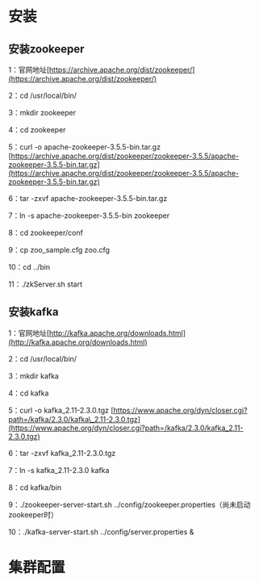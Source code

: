 # 安装

## 安装zookeeper

1：官网地址[https://archive.apache.org/dist/zookeeper/](https://archive.apache.org/dist/zookeeper/)

2：cd /usr/local/bin/

3：mkdir zookeeper

4：cd zookeeper

5：curl -o apache-zookeeper-3.5.5-bin.tar.gz [https://archive.apache.org/dist/zookeeper/zookeeper-3.5.5/apache-zookeeper-3.5.5-bin.tar.gz](https://archive.apache.org/dist/zookeeper/zookeeper-3.5.5/apache-zookeeper-3.5.5-bin.tar.gz)

6：tar -zxvf apache-zookeeper-3.5.5-bin.tar.gz

7：ln -s apache-zookeeper-3.5.5-bin zookeeper

8：cd zookeeper/conf

9：cp zoo\_sample.cfg zoo.cfg

10：cd ../bin

11：./zkServer.sh start

## 安装kafka

1：官网地址[http://kafka.apache.org/downloads.html](http://kafka.apache.org/downloads.html)

2：cd /usr/local/bin/

3：mkdir kafka

4：cd kafka

5：curl -o kafka\_2.11-2.3.0.tgz [https://www.apache.org/dyn/closer.cgi?path=/kafka/2.3.0/kafka\_2.11-2.3.0.tgz](https://www.apache.org/dyn/closer.cgi?path=/kafka/2.3.0/kafka_2.11-2.3.0.tgz)

6：tar -zxvf kafka\_2.11-2.3.0.tgz

7：ln -s kafka\_2.11-2.3.0 kafka

8：cd kafka/bin

9：./zookeeper-server-start.sh ../config/zookeeper.properties（尚未启动zookeeper时）

10：./kafka-server-start.sh ../config/server.properties &

# 集群配置



